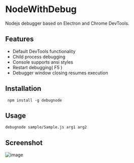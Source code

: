 # NodeWithDebug
Nodejs debugger based on Electron and Chrome DevTools.

## Features
* Default DevTools functionality
* Child process debugging
* Console supports ansi styles
* Restart debugging( F5 )
* Debugger window closing resumes execution

## Installation

``` npm install -g debugnode```

## Usage

``` debugnode sample/Sample.js arg1 arg2 ```

## Screenshot
![image](doc/img.png)
























































































